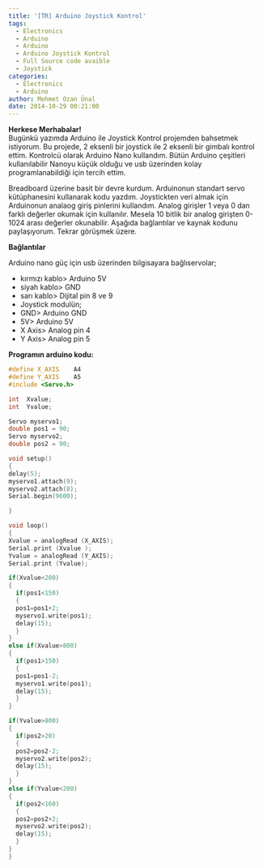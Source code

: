```yaml
---
title: '[TR] Arduino Joystick Kontrol'
tags:
  - Electronics
  - Arduino
  - Arduino
  - Arduino Joystick Kontrol
  - Full Source code avaible
  - Joystick
categories:
  - Electronics
  - Arduino
author: Mehmet Ozan Ünal
date: 2014-10-29 00:21:00
---
```


**Herkese Merhabalar!**\
Bugünkü yazımda Arduino ile Joystick Kontrol projemden bahsetmek istiyorum. Bu
projede, 2 eksenli bir joystick ile 2 eksenli bir gimbalı kontrol ettim.
Kontrolcü olarak Arduino Nano kullandım. Bütün Arduino çeşitleri kullanılabilir
Nanoyu küçük olduğu ve usb üzerinden kolay programlanabildiği için tercih ettim.

Breadboard üzerine basit bir devre kurdum. Arduinonun standart servo
kütüphanesini kullanarak kodu yazdım. Joystickten veri almak için Arduinonun
analaog giriş pinlerini kullandım. Analog girişler 1 veya 0 dan farklı değerler
okumak için kullanılır. Mesela 10 bitlik bir analog girişten 0-1024 arası
değerler okunabilir. Aşağıda bağlantılar ve kaynak kodunu paylaşıyorum. Tekrar
görüşmek üzere.

**Bağlantılar**

Arduino nano güç için usb üzerinden bilgisayara bağlıservolar;

- kırmızı kablo> Arduino 5V
- siyah kablo> GND
- sarı kablo> Dijital pin 8 ve 9
- Joystick modulün;
- GND> Arduino GND
- 5V> Arduino 5V
- X Axis> Analog pin 4
- Y Axis> Analog pin 5

**Programın arduino kodu:**

```cpp
#define X_AXIS    A4    
#define Y_AXIS    A5  
#include <Servo.h>   

int  Xvalue;   
int  Yvalue;  

Servo myservo1;    
double pos1 = 90;  
Servo myservo2;    
double pos2 = 90;  

void setup()     
{  
delay(5);  
myservo1.attach(9);  
myservo2.attach(8);  
Serial.begin(9600);   

} 

void loop() 
{  
Xvalue = analogRead (X_AXIS);   
Serial.print (Xvalue );  
Yvalue = analogRead (Y_AXIS);  
Serial.print (Yvalue);  

if(Xvalue<200)  
{  
  if(pos1<150)  
  {  
  pos1=pos1+2;  
  myservo1.write(pos1);   
  delay(15);    
  }  
}  
else if(Xvalue>800)  
{  
  if(pos1>150)  
  {  
  pos1=pos1-2;  
  myservo1.write(pos1);   
  delay(15);    
  }  
}  

if(Yvalue>800)  
{  
  if(pos2>20)  
  {  
  pos2=pos2-2;  
  myservo2.write(pos2);   
  delay(15);    
  }
}  
else if(Yvalue<200)  
{  
  if(pos2<160)  
  {  
  pos2=pos2+2;  
  myservo2.write(pos2);   
  delay(15);    
  }  
}  
}
```
